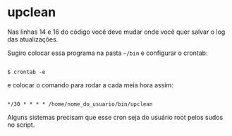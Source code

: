 # upclean 

Nas linhas 14 e 16 do código você deve mudar onde você quer salvar o log das atualizações.

Sugiro colocar essa programa na pasta ```~/bin``` e configurar o crontab:

```shell 

$ crontab -e

```

e colocar o comando para rodar a cada meia hora assim:

```shell

*/30 * * * * /home/nome_do_usuario/bin/upclean

```

Alguns sistemas precisam que esse cron seja do usuário root pelos sudos no script.
